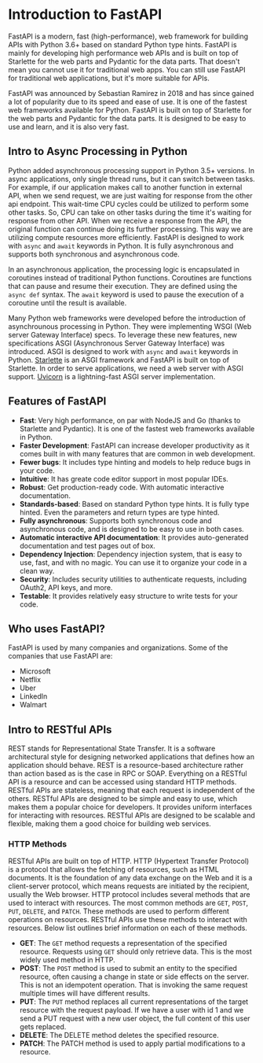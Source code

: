 # Introduction to FastAPI

FastAPI is a modern, fast (high-performance), web framework for building APIs with Python 3.6+ based on standard Python type hints. FastAPI is mainly for developing high performance web APIs and is built on top of Starlette for the web parts and Pydantic for the data parts. That doesn't mean you cannot use it for traditional web apps. You can still use FastAPI for traditional web applications, but it's more suitable for APIs.

FastAPI was announced by Sebastian Ramirez in 2018 and has since gained a lot of popularity due to its speed and ease of use. It is one of the fastest web frameworks available for Python. FastAPI is built on top of Starlette for the web parts and Pydantic for the data parts. It is designed to be easy to use and learn, and it is also very fast.

## Intro to Async Processing in Python

Python added asynchronous processing support in Python 3.5+ versions. In async applications, only single thread runs, but it can switch between tasks. For example, if our application makes call to another function in external API, when we send request, we are just waiting for response from the other api endpoint. This wait-time CPU cycles could be utilized to perform some other tasks. So, CPU can take on other tasks during the time it's waiting for response from other API. When we receive a response from the API, the original function can continue doing its further processing. This way we are utilizing compute resources more efficiently. FastAPI is designed to work with `async` and `await` keywords in Python. It is fully asynchronous and supports both synchronous and asynchronous code.

In an asynchronous application, the processing logic is encapsulated in coroutines instead of traditional Python functions. Coroutines are functions that can pause and resume their execution. They are defined using the `async def` syntax. The `await` keyword is used to pause the execution of a coroutine until the result is available. 

Many Python web frameworks were developed before the introduction of asynchrounous processing in Python. They were implementing WSGI (Web server Gateway Interface) specs. To leverage these new features, new specifications ASGI (Asynchronous Server Gateway Interface) was introduced. ASGI is designed to work with `async` and `await` keywords in Python. [Starlette](https://pypi.org/project/starlette/) is an ASGI framework and FastAPI is built on top of Starlette. In order to serve applications, we need a web server with ASGI support. [Uvicorn](https://pypi.org/project/unicorn/) is a lightning-fast ASGI server implementation.

## Features of FastAPI

- **Fast**: Very high performance, on par with NodeJS and Go (thanks to Starlette and Pydantic). It is one of the fastest web frameworks available in Python.
- **Faster Development**: FastAPI can increase developer productivity as it comes built in with many features that are common in web development.
- **Fewer bugs**: It includes type hinting and models to help reduce bugs in your code.
- **Intuitive**: It has greate code editor support in most popular IDEs.
- **Robust**: Get production-ready code. With automatic interactive documentation.
- **Standards-based**: Based on standard Python type hints. It is fully type hinted. Even the parameters and return types are type hinted.
- **Fully asynchronous**: Supports both synchronous code and asynchronous code, and is designed to be easy to use in both cases.
- **Automatic interactive API documentation**: It provides auto-generated documentation and test pages out of box.
- **Dependency Injection**: Dependency injection system, that is easy to use, fast, and with no magic. You can use it to organize your code in a clean way.
- **Security**: Includes security utilities to authenticate requests, including OAuth2, API keys, and more.
- **Testable**: It provides relatively easy structure to write tests for your code.

## Who uses FastAPI?

FastAPI is used by many companies and organizations. Some of the companies that use FastAPI are:

- Microsoft
- Netflix
- Uber
- LinkedIn
- Walmart

## Intro to RESTful APIs

REST stands for Representational State Transfer. It is a software architectural style for designing networked applications that defines how an application should behave. REST is a resource-based architecture rather than action based as is the case in RPC or SOAP. Everything on a RESTful API is a resource and can be accessed using standard HTTP methods. RESTful APIs are stateless, meaning that each request is independent of the others. RESTful APIs are designed to be simple and easy to use, which makes them a popular choice for developers. It provides uniform interfaces for interacting with resources. RESTful APIs are designed to be scalable and flexible, making them a good choice for building web services.

### HTTP Methods
RESTful APIs are built on top of HTTP. HTTP (Hypertext Transfer Protocol) is a protocol that allows the fetching of resources, such as HTML documents. It is the foundation of any data exchange on the Web and it is a client-server protocol, which means requests are initiated by the recipient, usually the Web browser. HTTP protocol includes several methods that are used to interact with resources. The most common methods are `GET`, `POST`, `PUT`, `DELETE`, and `PATCH`. These methods are used to perform different operations on resources. RESTful APIs use these methods to interact with resources. Below list outlines brief information on each of these methods.

 - **GET**: The `GET` method requests a representation of the specified resource. Requests using `GET` should only retrieve data. This is the most widely used method in HTTP.
- **POST**: The `POST` method is used to submit an entity to the specified resource, often causing a change in state or side effects on the server. This is not an idempotent operation. That is invoking the same request multiple times will have different results.
- **PUT**: The `PUT` method replaces all current representations of the target resource with the request payload. If we have a user with id 1 and we send a PUT request with a new user object, the full content of this user gets replaced.
- **DELETE**: The DELETE method deletes the specified resource. 
- **PATCH**: The PATCH method is used to apply partial modifications to a resource.